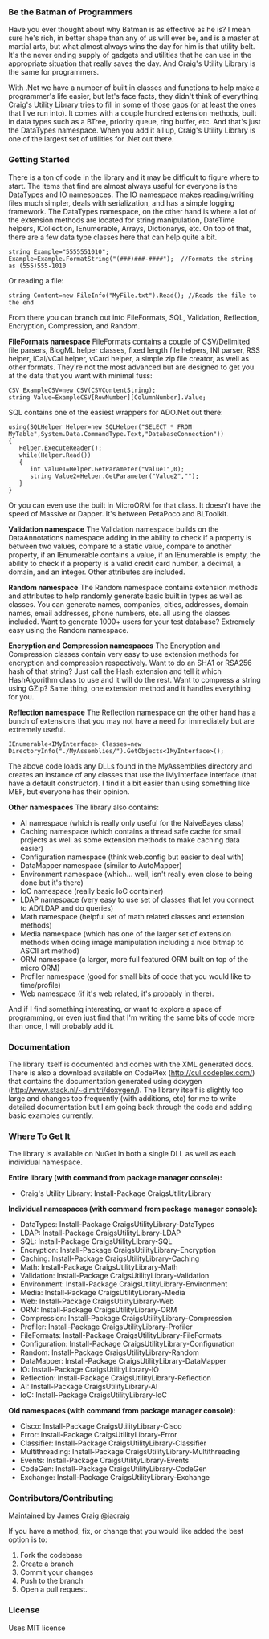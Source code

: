 ### Be the Batman of Programmers
Have you ever thought about why Batman is as effective as he is? I mean sure he's rich, in better shape than any of us will ever be, and is a master at martial arts, but what almost always wins the day for him is that utility belt. It's the never ending supply of gadgets and utilities that he can use in the appropriate situation that really saves the day. And Craig's Utility Library is the same for programmers.

With .Net we have a number of built in classes and functions to help make a programmer's life easier, but let's face facts, they didn't think of everything. Craig's Utility Library tries to fill in some of those gaps (or at least the ones that I've run into). It comes with a couple hundred extension methods, built in data types such as a BTree, priority queue, ring buffer, etc. And that's just the DataTypes namespace. When you add it all up, Craig's Utility Library is one of the largest set of utilities for .Net out there.

### Getting Started
There is a ton of code in the library and it may be difficult to figure where to start. The items that find are almost always useful for everyone is the DataTypes and IO namespaces. The IO namespace makes reading/writing files much simpler, deals with serialization, and has a simple logging framework. The DataTypes namespace, on the other hand is where a lot of the extension methods are located for string manipulation, DateTime helpers, ICollection, IEnumerable, Arrays, Dictionarys, etc. On top of that, there are a few data type classes here that can help quite a bit.
```
string Example="5555551010";
Example=Example.FormatString("(###)###-####");  //Formats the string as (555)555-1010
```

Or reading a file:
```
string Content=new FileInfo("MyFile.txt").Read(); //Reads the file to the end
```

From there you can branch out into FileFormats, SQL, Validation, Reflection, Encryption, Compression, and Random.

**FileFormats namespace**
FileFormats contains a couple of CSV/Delimited file parsers, BlogML helper classes, fixed length file helpers, INI parser, RSS helper, iCal/vCal helper, vCard helper, a simple zip file creator, as well as other formats. They're not the most advanced but are designed to get you at the data that you want with minimal fuss:
```
CSV ExampleCSV=new CSV(CSVContentString);
string Value=ExampleCSV[RowNumber][ColumnNumber].Value;
```
SQL contains one of the easiest wrappers for ADO.Net out there:
```
using(SQLHelper Helper=new SQLHelper("SELECT * FROM MyTable",System.Data.CommandType.Text,"DatabaseConnection"))
{
   Helper.ExecuteReader();
   while(Helper.Read())
   {
      int Value1=Helper.GetParameter("Value1",0);
	  string Value2=Helper.GetParameter("Value2","");
   }
}
```
Or you can even use the built in MicroORM for that class. It doesn't have the speed of Massive or Dapper. It's between PetaPoco and BLToolkit.

**Validation namespace**
The Validation namespace builds on the DataAnnotations namespace adding in the ability to check if a property is between two values, compare to a static value, compare to another property, if an IEnumerable contains a value, if an IEnumerable is empty, the ability to check if a property is a valid credit card number, a decimal, a domain, and an integer. Other attributes are included.

**Random namespace**
The Random namespace contains extension methods and attributes to help randomly generate basic built in types as well as classes. You can generate names, companies, cities, addresses, domain names, email addresses, phone numbers, etc. all using the classes included. Want to generate 1000+ users for your test database? Extremely easy using the Random namespace.

**Encryption and Compression namespaces**
The Encryption and Compression classes contain very easy to use extension methods for encryption and compression respectively. Want to do an SHA1 or RSA256 hash of that string? Just call the Hash extension and tell it which HashAlgorithm class to use and it will do the rest. Want to compress a string using GZip? Same thing, one extension method and it handles everything for you.

**Reflection namespace**
The Reflection namespace on the other hand has a bunch of extensions that you may not have a need for immediately but are extremely useful.
```
IEnumerable<IMyInterface> Classes=new DirectoryInfo("./MyAssemblies/").GetObjects<IMyInterface>();
```
The above code loads any DLLs found in the MyAssemblies directory and creates an instance of any classes that use the IMyInterface interface (that have a default constructor). I find it a bit easier than using something like MEF, but everyone has their opinion.

**Other namespaces**
The library also contains: 
* AI namespace (which is really only useful for the NaiveBayes class)
* Caching namespace (which contains a thread safe cache for small projects as well as some extension methods to make caching data easier)
* Configuration namespace (think web.config but easier to deal with)
* DataMapper namespace (similar to AutoMapper)
* Environment namespace (which... well, isn't really even close to being done but it's there)
* IoC namespace (really basic IoC container)
* LDAP namespace (very easy to use set of classes that let you connect to AD/LDAP and do queries)
* Math namespace (helpful set of math related classes and extension methods)
* Media namespace (which has one of the larger set of extension methods when doing image manipulation including a nice bitmap to ASCII art method)
* ORM namespace (a larger, more full featured ORM built on top of the micro ORM)
* Profiler namespace (good for small bits of code that you would like to time/profile)
* Web namespace (if it's web related, it's probably in there).

And if I find something interesting, or want to explore a space of programming, or even just find that I'm writing the same bits of code more than once, I will probably add it.

### Documentation
The library itself is documented and comes with the XML generated docs. There is also a download available on CodePlex (http://cul.codeplex.com/) that contains the documentation generated using doxygen (http://www.stack.nl/~dimitri/doxygen/). The library itself is slightly too large and changes too frequently (with additions, etc) for me to write detailed documentation but I am going back through the code and adding basic examples currently.

### Where To Get It
The library is available on NuGet in both a single DLL as well as each individual namespace.

**Entire library (with command from package manager console):**
* Craig's Utility Library: Install-Package CraigsUtilityLibrary

**Individual namespaces (with command from package manager console):**
* DataTypes: Install-Package CraigsUtilityLibrary-DataTypes
* LDAP: Install-Package CraigsUtilityLibrary-LDAP
* SQL: Install-Package CraigsUtilityLibrary-SQL
* Encryption: Install-Package CraigsUtilityLibrary-Encryption 
* Caching: Install-Package CraigsUtilityLibrary-Caching
* Math: Install-Package CraigsUtilityLibrary-Math
* Validation: Install-Package CraigsUtilityLibrary-Validation 
* Environment: Install-Package CraigsUtilityLibrary-Environment
* Media: Install-Package CraigsUtilityLibrary-Media 
* Web: Install-Package CraigsUtilityLibrary-Web 
* ORM: Install-Package CraigsUtilityLibrary-ORM 
* Compression: Install-Package CraigsUtilityLibrary-Compression 
* Profiler: Install-Package CraigsUtilityLibrary-Profiler 
* FileFormats: Install-Package CraigsUtilityLibrary-FileFormats 
* Configuration: Install-Package CraigsUtilityLibrary-Configuration 
* Random: Install-Package CraigsUtilityLibrary-Random 
* DataMapper: Install-Package CraigsUtilityLibrary-DataMapper 
* IO: Install-Package CraigsUtilityLibrary-IO 
* Reflection: Install-Package CraigsUtilityLibrary-Reflection
* AI: Install-Package CraigsUtilityLibrary-AI 
* IoC: Install-Package CraigsUtilityLibrary-IoC 

**Old namespaces (with command from package manager console):**
* Cisco: Install-Package CraigsUtilityLibrary-Cisco
* Error: Install-Package CraigsUtilityLibrary-Error 
* Classifier: Install-Package CraigsUtilityLibrary-Classifier 
* Multithreading: Install-Package CraigsUtilityLibrary-Multithreading 
* Events: Install-Package CraigsUtilityLibrary-Events 
* CodeGen: Install-Package CraigsUtilityLibrary-CodeGen 
* Exchange: Install-Package CraigsUtilityLibrary-Exchange 

### Contributors/Contributing
Maintained by James Craig @jacraig

If you have a method, fix, or change that you would like added the best option is to:
1. Fork the codebase
2. Create a branch
3. Commit your changes
4. Push to the branch
5. Open a pull request.

### License
Uses MIT license